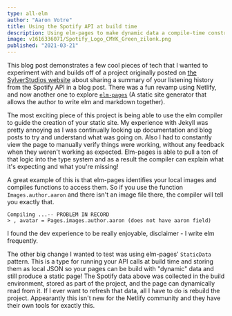```yaml
---
type: all-elm
author: "Aaron Votre"
title: Using the Spotify API at build time
description: Using elm-pages to make dynamic data a compile-time constraint
image: v1616336071/Spotify_Logo_CMYK_Green_zilonk.png
published: "2021-03-21"
---
```


This blog post demonstrates a few cool pieces of tech that I wanted to experiment with and builds off of a project originally posted on [the SylverStudios website](https://sylverstudios.dev/blog/2020/01/25/my-favorite-artists.html) about sharing a summary of your listening history from the Spotify API in a blog post. There was a fun revamp using Netlify, and now another one to explore [`elm-pages`](https://github.com/dillonkearns/elm-pages) (A static site generator that allows the author to write elm and markdown together).

The most exciting piece of this project is being able to use the elm compiler to guide the creation of your static site. My experience with Jekyll was pretty annoying as I was continually looking up documentation and blog posts to try and understand what was going on. Also I had to constantly view the page to manually verify things were working, without any feedback when they weren't working as expected. Elm-pages is able to pull a ton of that logic into the type system and as a result the compiler can explain what it's expecting and what you're missing!

A great example of this is that elm-pages identifies your local images and compiles functions to access them. So if you use the function `Images.author.aaron` and there isn't an image file there, the compiler will tell you exactly that.

```
Compiling ...-- PROBLEM IN RECORD
> , avatar = Pages.images.author.aaron (does not have aaron field)
```

I found the dev experience to be really enjoyable, disclaimer - I write elm frequently.

The other big change I wanted to test was using elm-pages' `StaticData` pattern. This is a type for running your API calls at build time and storing them as local JSON so your pages can be build with "dynamic" data and still produce a static page! The Spotify data above was collected in the build environment, stored as part of the project, and the page can dynamically read from it. If I ever want to refresh that data, all I have to do is rebuild the project. Appearantly this isn't new for the Netlify community and they have their own tools for exactly this.


